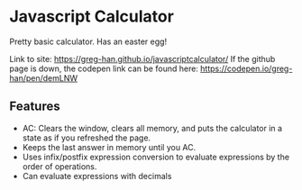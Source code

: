 # Javascript Calculator

Pretty basic calculator. Has an easter egg!

Link to site: https://greg-han.github.io/javascriptcalculator/
If the github page is down, the codepen link can be found here:
https://codepen.io/greg-han/pen/demLNW

## Features

* AC: Clears the window, clears all memory, and puts the calculator in a state as if you refreshed the page.
* Keeps the last answer in memory until you AC.
* Uses infix/postfix expression conversion to evaluate expressions by the order of operations.
* Can evaluate expressions with decimals
